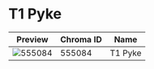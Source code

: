 # T1 Pyke

| Preview | Chroma ID | Name |
|---------|-----------|------|
| ![555084](https://raw.communitydragon.org/latest/plugins/rcp-be-lol-game-data/global/default/v1/champion-chroma-images/555/555084.png) | 555084 | T1 Pyke |
 
